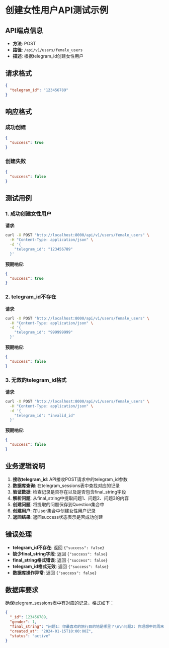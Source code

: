 # 创建女性用户API测试示例

## API端点信息

- **方法**: POST
- **路径**: `/api/v1/users/female_users`
- **描述**: 根据telegram_id创建女性用户

## 请求格式

```json
{
  "telegram_id": "123456789"
}
```

## 响应格式

### 成功创建
```json
{
  "success": true
}
```

### 创建失败
```json
{
  "success": false
}
```

## 测试用例

### 1. 成功创建女性用户

**请求**:
```bash
curl -X POST "http://localhost:8000/api/v1/users/female_users" \
  -H "Content-Type: application/json" \
  -d '{
    "telegram_id": "123456789"
  }'
```

**预期响应**:
```json
{
  "success": true
}
```

### 2. telegram_id不存在

**请求**:
```bash
curl -X POST "http://localhost:8000/api/v1/users/female_users" \
  -H "Content-Type: application/json" \
  -d '{
    "telegram_id": "999999999"
  }'
```

**预期响应**:
```json
{
  "success": false
}
```

### 3. 无效的telegram_id格式

**请求**:
```bash
curl -X POST "http://localhost:8000/api/v1/users/female_users" \
  -H "Content-Type: application/json" \
  -d '{
    "telegram_id": "invalid_id"
  }'
```

**预期响应**:
```json
{
  "success": false
}
```

## 业务逻辑说明

1. **接收telegram_id**: API接收POST请求中的telegram_id参数
2. **数据库查询**: 在telegram_sessions表中查找对应的记录
3. **验证数据**: 检查记录是否存在以及是否包含final_string字段
4. **解析问题**: 从final_string中提取问题1、问题2、问题3的内容
5. **创建问题**: 将提取的问题保存到Question集合中
6. **创建用户**: 在User集合中创建女性用户记录
7. **返回结果**: 返回success状态表示是否成功创建

## 错误处理

- **telegram_id不存在**: 返回 `{"success": false}`
- **缺少final_string字段**: 返回 `{"success": false}`
- **final_string格式错误**: 返回 `{"success": false}`
- **telegram_id格式无效**: 返回 `{"success": false}`
- **数据库操作异常**: 返回 `{"success": false}`

## 数据库要求

确保telegram_sessions表中有对应的记录，格式如下：

```json
{
  "_id": 123456789,
  "gender": 1,
  "final_string": "问题1: 你最喜欢的旅行目的地是哪里？\n\n问题2: 你理想中的周末是怎么度过的？\n\n问题3: 你认为在一段关系中最重要的品质是什么？\n",
  "created_at": "2024-01-15T10:00:00Z",
  "status": "active"
}
``` 